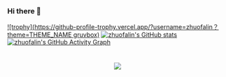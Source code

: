 ### Hi there 👋

<!--
**zhuofalin/zhuofalin** is a ✨ _special_ ✨ repository because its `README.md` (this file) appears on your GitHub profile.

Here are some ideas to get you started:
![](https://github-readme-stats.vercel.app/api?username=zhuofalin)

- 🔭 I’m currently working on ...
- 🌱 I’m currently learning ...
- 👯 I’m looking to collaborate on ...
- 🤔 I’m looking for help with ...
- 💬 Ask me about ...
- 📫 How to reach me: ...
- 😄 Pronouns: ...
- ⚡ Fun fact: ...
-->

<!-- ![Metrics](https://metrics.lecoq.io/zhuofalin?template=classic&config.timezone=Asia%2FShanghai) -->
[![trophy](https://github-profile-trophy.vercel.app/?username=zhuofalin？theme=THEME_NAME gruvbox)](https://github.com/ryo-ma/github-profile-trophy)
[![zhuofalin's GitHub stats](https://github-readme-stats.vercel.app/api?username=zhuofalin)](https://github.com/anuraghazra/github-readme-stats)
[![zhuofalin's GitHub Activity Graph](https://activity-graph.herokuapp.com/graph?username=zhuofalin&theme=xcode)](https://github.com/zhuofalin)
<h1 align="center">
  <a href="https://sunguoqi.com/">
    <img src="https://readme-typing-svg.herokuapp.com/?lines=console.log(%22Hello%2C%20World!%22)/?lines=std.cout<<(%22Hello%2C%20World!%22);卓发林同学祝您今天愉快!&center=true&size=27">
  </a>
</h1>

